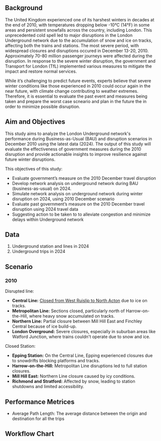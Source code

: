 ## Background

The United Kingdom experienced one of its harshest winters in decades at the end of 2010, with temperatures dropping below -10°C (14°F) in some areas and persistent snowfalls across the country, including London. This unprecedented cold spell led to major disruptions in the London Underground network due to the accumulation of snow and ice on tracks, affecting both the trains and stations. The most severe period, with widespread closures and disruptions occured in December 13-20, 2010. Approximately 70-80 million passenger journeys were affected during the disruption. In response to the severe winter disruption, the government and Transport for London (TfL) implemented various measures to mitigate the impact and restore normal services.

While it’s challenging to predict future events, experts believe that severe winter conditions like those experienced in 2010 could occur again in the near future, with climate change contributing to weather extremes. Therefore, it is essential to evaluate the past event and measures being taken and prepare the worst case scneario and plan in the future the in order to minimize possible disruption.

## Aim and Objectives

This study aims to analyze the London Underground network's performance during Business-as-Usual (BAU) and disruption scenarios in December 2010 using the latest data (2024). The output of this study will evaluate the effectiveness of government measures during the 2010 disruption and provide actionable insights to improve resilience against future winter disruptions.

This objectives of this study:

- Evaluate government’s measure on the 2010 December travel disruption
- Develop network analysis on underground network during BAU (business-as-usual) on 2024.
- Simulate network analysis on underground network during winter disruption on 2024, using 2010 December scenario
- Evaluate past government’s measure on the 2010 December travel disruption using 2024 travel data
- Suggesting action to be taken to to alleviate congestion and minimize delays within Underground network

## Data

1. Underground station and lines in 2024
2. Underground trips in 2024

## Scenario

### 2010

Disrupted line:

- **Central Line:** <u>Closed from West Ruislip to North Acton</u> due to ice on tracks.
- **Metropolitan Line:** Sections closed, particularly north of Harrow-on-the-Hill, where heavy snow accumulated on tracks.
- **Northern Line:** Partial closure between Mill Hill East and Finchley Central because of ice build-up.
- **London Overground:** Severe closures, especially in suburban areas like Watford Junction, where trains couldn't operate due to snow and ice.

Closed Station:

- **Epping Station:** On the Central Line, Epping experienced closures due to snowdrifts blocking platforms and tracks.
- **Harrow-on-the-Hill:** Metropolitan Line disruptions led to full station closures.
- **Mill Hill East:** Northern Line closure caused by icy conditions.
- **Richmond and Stratford:** Affected by snow, leading to station shutdowns and limited accessibility.


## Performance Metrices

- Average Path Length: The average distance between the origin and destination for all the trips
  
## Workflow Chart

